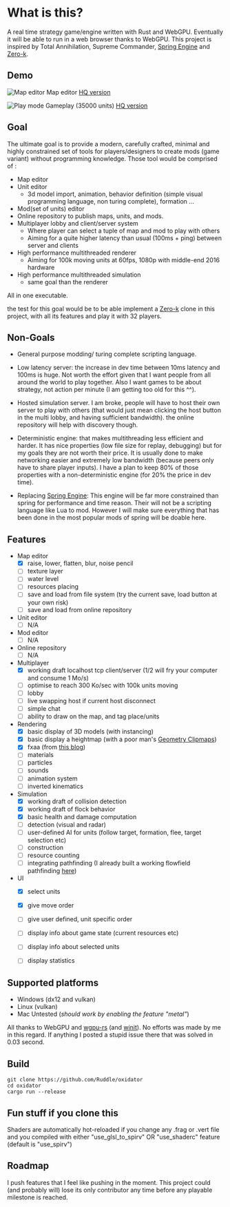 # What is this?

A real time strategy game/engine written with Rust and WebGPU.
Eventually it will be able to run in a web browser thanks to WebGPU.
This project is inspired by Total Annihilation, Supreme Commander, [Spring Engine](https://springrts.com/) and [Zero-k](https://zero-k.info/).

## Demo

![Map editor](etc/map_editor.gif)
Map editor [HQ version](https://streamable.com/q0odh)

![Play mode](etc/play.gif)
Gameplay (35000 units) [HQ version](https://streamable.com/38lop)

## Goal

The ultimate goal is to provide a modern, carefully crafted, minimal and highly constrained set of tools for players/designers to create mods (game variant) without programming knowledge. 
Those tool would be comprised of :
- Map editor
- Unit editor
    * 3d model import, animation, behavior definition (simple visual programming language, non turing complete), formation ...
- Mod(set of units) editor
- Online repository to publish maps, units, and mods.
- Multiplayer lobby and client/server system
    * Where player can select a tuple of map and mod to play with others
    * Aiming for a quite higher latency than usual (100ms + ping) between server and clients
- High performance multithreaded renderer 
    * Aiming for 100k moving units at 60fps, 1080p with middle-end 2016 hardware
- High performance multithreaded simulation
    * same goal than the renderer

All in one executable.

the test for this goal would be to be able implement a [Zero-k](https://zero-k.info/) clone in this project, with all its features and play it with 32 players.

## Non-Goals

* General purpose modding/ turing complete scripting language.

* Low latency server: the increase in dev time between 10ms latency and 100ms is huge. Not worth the effort given that I want people from all around the world to play together. Also I want games to be about strategy, not action per minute (I am getting too old for this ^^).

* Hosted simulation server. I am broke, people will have to host their own server to play with others (that would just mean clicking the host button in the multi lobby, and having sufficient bandwidth). the online repository will help with discovery though.  

* Deterministic engine: that makes multithreading less efficient and harder. It has nice properties (low file size for replay, debugging) but for my goals they are not worth their price. It is usually done to make networking easier and extremely low bandwidth (because peers only have to share player inputs). I have a plan to keep 80% of those properties with a non-deterministic engine (for 20% the price in dev time). 

* Replacing [Spring Engine](https://springrts.com/): This engine will be far more constrained than spring for performance and time reason. Their will not be a scripting language like Lua to mod. However I will make sure everything that has been done in the most popular mods of spring will be doable here. 

## Features

- Map editor
    - [x] raise, lower, flatten, blur, noise pencil
    - [ ] texture layer
    - [ ] water level
    - [ ] resources placing
    - [ ] save and load from file system (try the current save, load button at your own risk)
    - [ ] save and load from online repository  

- Unit editor
    - [ ] N/A

- Mod editor
    - [ ] N/A

- Online repository
    - [ ] N/A

- Multiplayer
    - [x] working draft localhost tcp client/server (1/2 will fry your computer and consume 1 Mo/s) 
    - [ ] optimise to reach 300 Ko/sec with 100k units moving
    - [ ] lobby
    - [ ] live swapping host if current host disconnect
    - [ ] simple chat
    - [ ] ability to draw on the map, and tag place/units
- Rendering 
    - [x] basic display of 3D models (with instancing)
    - [x] basic display a heightmap (with a poor man's [Geometry Clipmaps](https://developer.nvidia.com/gpugems/GPUGems2/gpugems2_chapter02.html)) 
    - [x] fxaa (from [this blog](http://blog.simonrodriguez.fr/articles/30-07-2016_implementing_fxaa.html))
    - [ ] materials
    - [ ] particles
    - [ ] sounds
    - [ ] animation system
    - [ ] inverted kinematics

- Simulation 
    - [x] working draft of collision detection
    - [x] working draft of flock behavior
    - [x] basic health and damage computation
    - [ ] detection (visual and radar)
    - [ ] user-defined AI for units (follow target, formation, flee, target selection etc)
    - [ ] construction 
    - [ ] resource counting
    - [ ] integrating pathfinding (I already built a working flowfield pathfinding [here](https://github.com/Ruddle/rustfield))
    
- UI
    - [x] select units
    - [x] give move order
    - [ ] give user defined, unit specific order
    - [ ] display info about game state (current resources etc)
    - [ ] display info about selected units
    - [ ] display statistics


## Supported platforms

 * Windows (dx12 and vulkan)
 * Linux (vulkan)
 * Mac Untested (*should work by enabling the feature "metal"*)

All thanks to WebGPU and [wgpu-rs](https://github.com/gfx-rs/wgpu-rs) (and [winit](https://github.com/rust-windowing/winit)). No efforts was made by me in this regard. If anything I posted a stupid issue there that was solved in 0.03 second.
 
## Build

```text
git clone https://github.com/Ruddle/oxidator
cd oxidator
cargo run --release
```

## Fun stuff if you clone this

Shaders are automatically hot-reloaded if you change any .frag or .vert file and you compiled with either "use_glsl_to_spirv" OR "use_shaderc" feature (default is "use_spirv")

## Roadmap

I push features that I feel like pushing in the moment. 
This project could (and probably will) lose its only contributor any time before any playable milestone is reached.